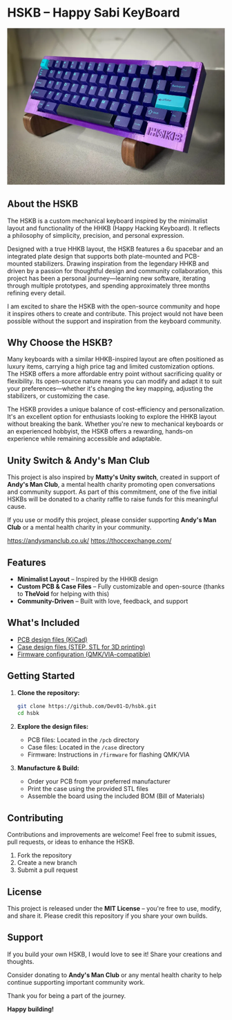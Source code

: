 # HSKB – Happy Sabi KeyBoard

![Alt text](Images/image_5.webp)



## About the HSKB

The HSKB is a custom mechanical keyboard inspired by the minimalist layout and functionality of the HHKB (Happy Hacking Keyboard). It reflects a philosophy of simplicity, precision, and personal expression.

Designed with a true HHKB layout, the HSKB features a 6u spacebar and an integrated plate design that supports both plate-mounted and PCB-mounted stabilizers. Drawing inspiration from the legendary HHKB and driven by a passion for thoughtful design and community collaboration, this project has been a personal journey—learning new software, iterating through multiple prototypes, and spending approximately three months refining every detail.

I am excited to share the HSKB with the open-source community and hope it inspires others to create and contribute. This project would not have been possible without the support and inspiration from the keyboard community.

## Why Choose the HSKB?

Many keyboards with a similar HHKB-inspired layout are often positioned as luxury items, carrying a high price tag and limited customization options. The HSKB offers a more affordable entry point without sacrificing quality or flexibility. Its open-source nature means you can modify and adapt it to suit your preferences—whether it's changing the key mapping, adjusting the stabilizers, or customizing the case.

The HSKB provides a unique balance of cost-efficiency and personalization. It's an excellent option for enthusiasts looking to explore the HHKB layout without breaking the bank. Whether you're new to mechanical keyboards or an experienced hobbyist, the HSKB offers a rewarding, hands-on experience while remaining accessible and adaptable.

## Unity Switch & Andy's Man Club

This project is also inspired by **Matty's Unity switch**, created in support of **Andy's Man Club**, a mental health charity promoting open conversations and community support. As part of this commitment, one of the five initial HSKBs will be donated to a charity raffle to raise funds for this meaningful cause.

If you use or modify this project, please consider supporting **Andy's Man Club** or a mental health charity in your community.

https://andysmanclub.co.uk/
https://thoccexchange.com/

## Features

- **Minimalist Layout** – Inspired by the HHKB design
- **Custom PCB & Case Files** – Fully customizable and open-source (thanks to **TheVoid** for helping with this)
- **Community-Driven** – Built with love, feedback, and support

## What's Included

- [PCB design files (KiCad)](https://github.com/Dev01-D/HSKB/tree/main/PCB%20Files)
- [Case design files (STEP, STL for 3D printing)](https://github.com/Dev01-D/HSKB/tree/main/HSKB%20STL)
- [Firmware configuration (QMK/VIA-compatible)](https://github.com/Dev01-D/HSKB/tree/main/firmware)

## Getting Started

1. **Clone the repository:**
    ```bash
    git clone https://github.com/Dev01-D/hsbk.git
    cd hsbk
    ```

2. **Explore the design files:**
   - PCB files: Located in the `/pcb` directory
   - Case files: Located in the `/case` directory
   - Firmware: Instructions in `/firmware` for flashing QMK/VIA

3. **Manufacture & Build:**
   - Order your PCB from your preferred manufacturer
   - Print the case using the provided STL files
   - Assemble the board using the included BOM (Bill of Materials)

## Contributing

Contributions and improvements are welcome! Feel free to submit issues, pull requests, or ideas to enhance the HSKB.

1. Fork the repository
2. Create a new branch
3. Submit a pull request

## License

This project is released under the **MIT License** – you're free to use, modify, and share it. Please credit this repository if you share your own builds.

## Support

If you build your own HSKB, I would love to see it! Share your creations and thoughts.

Consider donating to **Andy's Man Club** or any mental health charity to help continue supporting important community work.

Thank you for being a part of the journey.

**Happy building!**
